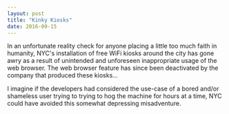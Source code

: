 ```yaml
---
layout: post
title: "Kinky Kiosks"
date: 2016-09-15
---
```

In an unfortunate reality check for anyone placing a little too much faith in humanity, NYC's installation of free WiFi kiosks around the city has gone awry as a result of unintended and unforeseen inappropriate usage of the web browser. The web browser feature has since been deactivated by the company that produced these kiosks...

I imagine if the developers had considered the use-case of a bored and/or shameless user trying to trying to hog the machine for hours at a time, NYC could have avoided this somewhat depressing misadventure.

[](http://www.nytimes.com/2016/09/15/nyregion/internet-browsers-to-be-disabled-on-new-yorks-free-wi-fi-kiosks.html?ref=todayspaper&_r=0)
